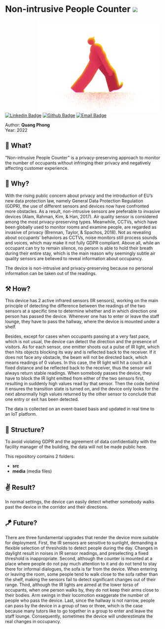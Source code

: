 <h1> Non-intrusive People Counter
<img src="https://github.com/quang-phong/project-3-non-intrusive-people-counter/blob/main/media/gif/doy-says-hi.gif" width="80px">
</h1>

<img align='right' src="https://github.com/quang-phong/project-3-non-intrusive-people-counter/blob/main/media/gif/walkman.gif" width="400px">

[![Linkedin Badge](https://img.shields.io/badge/-@quangphong-0072b1?style=flat&logo=LinkedIn&link=https://www.linkedin.com/in/quangphong/)](https://www.linkedin.com/in/quangphong/) 
[![Github Badge](https://img.shields.io/badge/-@quang--phong-171515?style=flat&logo=github&logoColor=white&link=https://github.com/quang-phong)](https://github.com/quang-phong)
[![Email Badge](https://img.shields.io/badge/-quangtrieuphong@outlook.com-00a2ed?style=flat&logo=microsoftoutlook&logoColor=white&link=mailto:quangtrieuphong@outlook.com)](mailto:quangtrieuphong@outlook.com)


Author: **Quang Phong**  
Year: 2022

## 🧐 What?
"Non-intrusive People Counter" is a privacy-preserving approach to monitor the number of occupants without infringing their privacy and negatively affecting customer experience. 

## 🤷 Why?  
With the rising public concern about privacy and the introduction of EU’s new data protection law, namely General Data Protection Regulation (GDPR), the use of different sensors and devices now have confronted more obstacles. As a result, non-intrusive sensors are preferable to invasive devices (Alam, Rahman, Kim, & Han, 2017). Air quality sensor is considered among the most privacy-preserving types. Meanwhile, CCTVs, which have been globally used to monitor rooms and examine people, are regarded as invasive of privacy (Brennan, Taylor, & Spachos, 2018). Not as revealing about occupants’ behaviors as CCTVs, noise monitors still process sounds and voices, which may make it not fully GDPR compliant. Above all, while an occupant can try to remain silence, no person is able to hold their breath during their entire stay, which is the main reason why seemingly subtle air quality sensors are believed to reveal information about occupancy.

The device is non-intrusive and privacy-preserving because no personal information can be taken out of the readings.

## ⚒️ How?  
This device has 2 active infrared sensors (IR sensors), working on the main principle of detecting the difference between the readings of the two sensors at a specific time to determine whether and in which direction one person has passed the device. Whenever one has to enter or leave the staff lounge, they have to pass the hallway, where the device is mounted under a shelf.

Besides, except for cases when occupants passing at a very fast pace, which is not usual, the device can detect the direction and the presence of visitors. As for each sensor, one emitter shoots out a pulse of IR light, which then hits objects blocking its way and is reflected back to the receiver. If it does not face any obstacle, the beam will not be directed back, which means readings of 0 values. In this case, the IR light will hit a couch at a fixed distance and be reflected back to the receiver, thus the sensor will always return stable readings. When somebody passes the device, they have to block the IR light emitted from either of the two sensors first, resulting in suddenly high values read by that sensor. Then the code behind it ensures the transition state is turned on, and the device only looks for the next abnormally high values returned by the other sensor to conclude that one entry or exit has been detected.

The data is collected on an event-based basis and updated in real time to an IoT platform.

## 🧱 Structure?
To avoid violating GDPR and the agreement of data confidentiality with the facility manager of the building, the data will not be made public here.  

This repository contains 2 folders:
- **src**
- **media** (media files)
  
## ✌️ Result?  
In normal settings, the device can easily detect whether somebody walks past the device in the corridor and their directions.

## 🪁 Future?
There are three fundamental upgrades that render the device more suitable for deployment. First, the IR sensors are sensitive to sunlight, demanding a flexible selection of thresholds to detect people during the day. Changes in daylight result in noises in IR sensor readings, and preselecting a fixed threshold is inappropriate. Second, although the counter is mounted at a place where people do not pay much attention to it and do not tend to stay there for informal dialogues, the sofa is far from the device. When entering or leaving the room, some people tend to walk close to the sofa rather than the shelf, making the sensors fail to detect significant changes out of their range. Third, although the IR lights are aimed at the lower torso of occupants, when one person walks by, they do not keep their arms close to their bodies. Arm swings in their locomotion exaggerate the number of people who pass the device. Last, since the hallway is not narrow, people can pass by the device in a group of two or three, which is the case because many tutors like to go together in a group to enter and leave the staff lounge. Consequently, sometimes the device will underestimate the real changes in occupancy.

